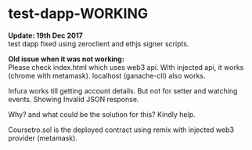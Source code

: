 # test-dapp-WORKING

**Update: 19th Dec 2017**  
test dapp fixed using zeroclient and ethjs signer scripts.


**Old issue when it was not working:**  
Please check index.html which uses web3 api. With injected api, it works (chrome with metamask). localhost (ganache-cli) also works.     

Infura works till getting account details. But not for setter and watching events. Showing Invalid JSON response.   

Why? and what could be the solution for this? Kindly help.  

Coursetro.sol is the deployed contract using remix with injected web3 provider (metamask). 

